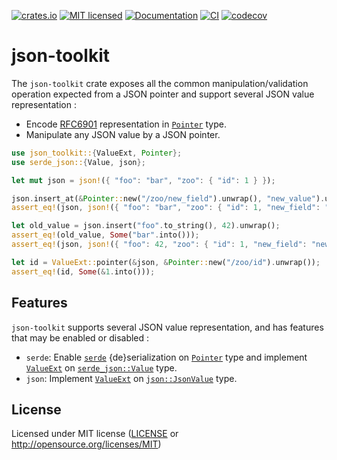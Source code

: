 [![crates.io](https://img.shields.io/crates/v/json-toolkit.svg)](https://crates.io/crates/json-toolkit)
[![MIT licensed](https://img.shields.io/crates/l/json-toolkit.svg)](./LICENSE)
[![Documentation](https://docs.rs/json-toolkit/badge.svg)](https://docs.rs/json-toolkit)
[![CI](https://github.com/alekece/json-toolkit-rs/actions/workflows/ci.yaml/badge.svg)](https://github.com/alekece/json-toolkit-rs/actions/workflows/ci.yaml)
[![codecov](https://codecov.io/gh/alekece/json-toolkit-rs/branch/main/graph/badge.svg?token=40M1Q98JMQ)](https://codecov.io/gh/alekece/json-toolkit-rs)

<!-- cargo-sync-readme start -->

# json-toolkit

The `json-toolkit` crate exposes all the common manipulation/validation operation expected from a JSON pointer and support
several JSON value representation :
- Encode [RFC6901](https://datatracker.ietf.org/doc/html/rfc6901) representation in [`Pointer`](https://docs.rs/json-toolkit/latest/json-toolkit/pointer/struct.Pointer.html) type.
- Manipulate any JSON value by a JSON pointer.

```rust
use json_toolkit::{ValueExt, Pointer};
use serde_json::{Value, json};

let mut json = json!({ "foo": "bar", "zoo": { "id": 1 } });

json.insert_at(&Pointer::new("/zoo/new_field").unwrap(), "new_value").unwrap();
assert_eq!(json, json!({ "foo": "bar", "zoo": { "id": 1, "new_field": "new_value" } }));

let old_value = json.insert("foo".to_string(), 42).unwrap();
assert_eq!(old_value, Some("bar".into()));
assert_eq!(json, json!({ "foo": 42, "zoo": { "id": 1, "new_field": "new_value" } }));

let id = ValueExt::pointer(&json, &Pointer::new("/zoo/id").unwrap());
assert_eq!(id, Some(&1.into()));
```

## Features

`json-toolkit` supports several JSON value representation, and has features that may be enabled or disabled :
- `serde`: Enable [`serde`](https://docs.rs/serde/latest/serde/) {de}serialization on [`Pointer`](https://docs.rs/json-toolkit/latest/json-toolkit/pointer/struct.Pointer.html) type
and implement [`ValueExt`](https://docs.rs/json-toolkit/latest/json-toolkit/trait.ValueExt.html) on [`serde_json::Value`](https://docs.rs/serde_json/latest/serde_json/enum.Value.html) type.
- `json`: Implement [`ValueExt`](https://docs.rs/json-toolkit/latest/json-toolkit/trait.ValueExt.html) on [`json::JsonValue`](https://docs.rs/json/latest/json/enum.JsonValue.html) type.

<!-- cargo-sync-readme end -->

## License

Licensed under MIT license ([LICENSE](LICENSE) or http://opensource.org/licenses/MIT)
